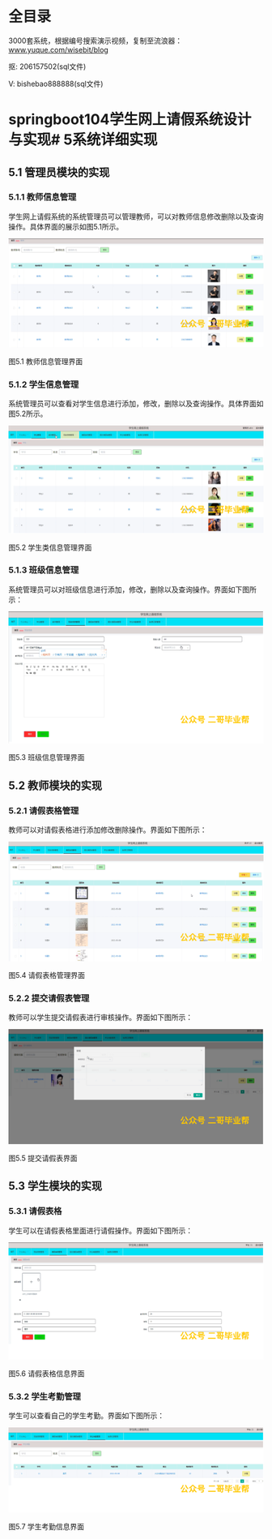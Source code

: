 # 全目录

3000套系统，根据编号搜索演示视频，复制至流浪器：www.yuque.com/wisebit/blog


<p>抠: 206157502(sql文件)</p>
<p>V: bishebao888888(sql文件)</p>


# springboot104学生网上请假系统设计与实现# 5系统详细实现
## 5.1 管理员模块的实现
### 5.1.1 教师信息管理
学生网上请假系统的系统管理员可以管理教师，可以对教师信息修改删除以及查询操作。具体界面的展示如图5.1所示。

![](/md/blog.009.png)

图5.1 教师信息管理界面
### 5.1.2 学生信息管理
系统管理员可以查看对学生信息进行添加，修改，删除以及查询操作。具体界面如图5.2所示。

![](/md/blog.010.png)

图5.2 学生类信息管理界面
### 5.1.3 班级信息管理
系统管理员可以对班级信息进行添加，修改，删除以及查询操作。界面如下图所示：

![](/md/blog.011.png)

图5.3 班级信息管理界面
## 5.2 教师模块的实现
### 5.2.1 请假表格管理
教师可以对请假表格进行添加修改删除操作。界面如下图所示：

![](/md/blog.012.png)

图5.4 请假表格管理界面
### 5.2.2 提交请假表管理
教师可以学生提交请假表进行审核操作。界面如下图所示：


![](/md/blog.013.png)

图5.5 提交请假表界面

## 5.3 学生模块的实现
### 5.3.1 请假表格
学生可以在请假表格里面进行请假操作。界面如下图所示：

![](/md/blog.014.png)

图5.6 请假表格信息界面
### 5.3.2 学生考勤管理
学生可以查看自己的学生考勤。界面如下图所示：

![](/md/blog.015.png)

图5.7 学生考勤信息界面













